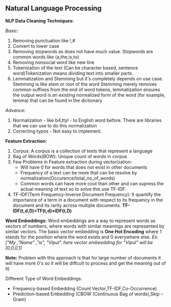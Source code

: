 ## Natural Language Processing

**NLP Data Cleaning Techniques:**

_Basic:_
1. Removing punctuation like !,#
2. Convert to lower case
3. Removing stopwords as does not have much value. Stopwords are common words like (a,the,is,to)
4. Removing nonsocial word like new line
5. Tokenization of the text (Can be character based, sentence word)Tokenization means dividing text into smaller parts.
6. Lemmatization and Stemming but it's completely depends on use case. Stemming is like stem or root of the word
   Stemming merely removes common suffixes from the end of word tokens, lemmatization ensures the output word is an existing normalized form of the word (for example, lemma) that can be found in the dictionary

_Advance:_
1. Normalization - like b4,ttyl - to English word before. There are libraries that we can use to do this normalization 
2. Correcting typos - Not easy to implement.

**Feature Extraction:**
1. Corpus: A corpus is a collection of texts that represent a language
2. Bag of Words(BOW): Unique count of words in corpus
3. Few Problems in Feature extraction during vectorization:
      - Will have 0 for words that does not exist in other documents
      - Frequency of a text can be more that can be resolve by normalization(Occurence/total_no_of_words)
      - Common words can have more cout than other and can supress the actual meaning of text so to solve this use TF-IDF.
4. TF-IDF(Term Frequency-Inverse Document Frequency): It quantify the importance of a term in a document with respect to its frequency in the document and its rarity across multiple documents. **TF-IDF(t,d,D)=TF(t,d)×IDF(t,D)**

**Word Embeddings:** Word embeddings are a way to represent words as vectors of numbers, where words with similar meanings are represented by similar vectors.
The basic vector embedding is **One Hot Encoding** where 1 stands for the position where the word exists and 0 everywhere else. 
_Ex: ["My ,"Name" ,"is", "Vipul". here vector embeedding for "Vipul" will be [0,0,0,1]_ 

**Note:** Problem with this approach is that for large number of documents it will have more 0's so it will be diffcult to process and get the meaning out of it)    

Different Type of Word Embeddings:
   - Frequency-based Embedding (Count Vector,TF-IDF,Co-Occurrence)
   - Prediction-based Embedding (CBOW (Continuous Bag of words),Skip – Gram)
   
